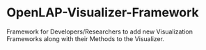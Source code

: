 # OpenLAP-Visualizer-Framework
Framework for Developers/Researchers to add new Visualization Frameworks along with their Methods to the Visualizer.
